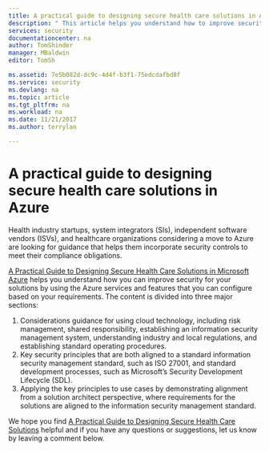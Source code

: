 ```yaml
---
title: A practical guide to designing secure health care solutions in Azure | Microsoft Docs
description: " This article helps you understand how to improve security for your health care solutions by using the Azure services and features that you configure. "
services: security
documentationcenter: na
author: TomShinder
manager: MBaldwin
editor: TomSh

ms.assetid: 7e5b082d-dc9c-4d4f-b3f1-75edcdafbd8f
ms.service: security
ms.devlang: na
ms.topic: article
ms.tgt_pltfrm: na
ms.workload: na
ms.date: 11/21/2017
ms.author: terrylan

---
```

# A practical guide to designing secure health care solutions in Azure
Health industry startups, system integrators (SIs), independent software vendors (ISVs), and healthcare organizations considering a move to Azure are looking for guidance that helps them incorporate security controls to meet their compliance obligations.

[A Practical Guide to Designing Secure Health Care Solutions in Microsoft Azure](https://aka.ms/azureindustrysecurity) helps you understand how you can improve security for your solutions by using the Azure services and features that you can configure based on your requirements.
The content is divided into three major sections:

1. Considerations guidance for using cloud technology, including risk management, shared responsibility, establishing an information security management system, understanding industry and local regulations, and establishing standard operating procedures.
2. Key security principles that are both aligned to a standard information security management standard, such as ISO 27001, and standard development processes, such as Microsoft’s Security Development Lifecycle (SDL).
3. Applying the key principles to use cases by demonstrating alignment from a solution architect perspective, where requirements for the solutions are aligned to the information security management standard.

We hope you find [A Practical Guide to Designing Secure Health Care Solutions](https://aka.ms/azureindustrysecurity) helpful and if you have any questions or suggestions, let us know by leaving a comment below.
